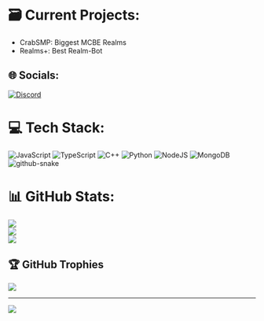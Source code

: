 # 🗃️ Current Projects:
- CrabSMP: Biggest MCBE Realms
- Realms+: Best Realm-Bot


## 🌐 Socials:
[![Discord](https://img.shields.io/badge/Discord-%237289DA.svg?logo=discord&logoColor=white)](https://discord.com/users/1136030078405451787)

# 💻 Tech Stack:
![JavaScript](https://img.shields.io/badge/javascript-%23323330.svg?style=for-the-badge&logo=javascript&logoColor=%23F7DF1E) ![TypeScript](https://img.shields.io/badge/typescript-%23007ACC.svg?style=for-the-badge&logo=typescript&logoColor=white) ![C++](https://img.shields.io/badge/c++-%2300599C.svg?style=for-the-badge&logo=c%2B%2B&logoColor=white) ![Python](https://img.shields.io/badge/python-3670A0?style=for-the-badge&logo=python&logoColor=ffdd54) ![NodeJS](https://img.shields.io/badge/node.js-6DA55F?style=for-the-badge&logo=node.js&logoColor=white) ![MongoDB](https://img.shields.io/badge/MongoDB-%234ea94b.svg?style=for-the-badge&logo=mongodb&logoColor=white) 
<picture>
  <source media="(prefers-color-scheme: dark)" srcset="https://raw.githubusercontent.com/ozorical/ozorical/output/github-snake-dark.svg" />
  <source media="(prefers-color-scheme: light)" srcset="https://raw.githubusercontent.com/ozorical/ozorical/output/github-snake.svg" />
  <img alt="github-snake" src="https://raw.githubusercontent.com/ozorical/ozorical/output/github-snake.svg" />
</picture>

# 📊 GitHub Stats:
![](https://github-readme-stats.vercel.app/api?username=ozoricall&theme=dark&hide_border=false&include_all_commits=true&count_private=true)<br/>
![](https://github-readme-streak-stats.herokuapp.com/?user=ozorical&theme=dark&hide_border=false)<br/>
![](https://github-readme-stats.vercel.app/api/top-langs/?username=ozorical&theme=dark&hide_border=false&include_all_commits=true&count_private=true&layout=compact)

## 🏆 GitHub Trophies
![](https://github-profile-trophy.vercel.app/?username=ozorical&theme=radical&no-frame=false&no-bg=false&margin-w=4)

---
[![](https://visitcount.itsvg.in/api?id=ozorical&icon=9&color=3)](https://visitcount.itsvg.in)

